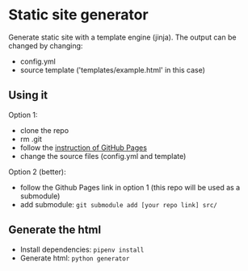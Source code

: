# Static site generator
Generate static site with a template engine (jinja). The output can be changed by changing:
- config.yml
- source template ('templates/example.html' in this case)

## Using it
Option 1:
- clone the repo
- rm .git
- follow the [instruction of GitHub Pages](https://pages.github.com) 
- change the source files (config.yml and template)

Option 2 (better):
- follow the Github Pages link in option 1 (this repo will be used as a submodule)
- add submodule: `git submodule add [your repo link] src/`



## Generate the html
- Install dependencies: `pipenv install`
- Generate html: `python generator`


